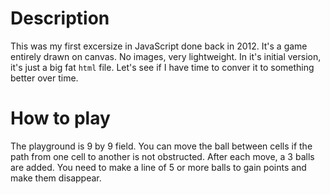 # Description

This was my first excersize in JavaScript done back in 2012. It's a game
entirely drawn on canvas. No images, very lightweight. In it's initial version,
it's just a big fat `html` file. Let's see if I have time to conver it to
something better over time.

# How to play

The playground is 9 by 9 field. You can move the ball between cells if the path
from one cell to another is not obstructed. After each move, a 3 balls are
added. You need to make a line of 5 or more balls to gain points and make them
disappear. 

